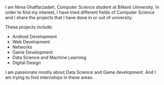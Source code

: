 I am Nima Ghaffarzadeh, Computer Science student at Bilkent University. In order to find my interest, 
I have tried different fields of Computer Science and I share the projects that I have done in or out of university. 

These projects include:

- Android Development
- Web Development
- Networks
- Game Development
- Data Science and Machine Learning
- Digital Design

I am passionate mostly about Data Science and Game development. And I am trying to find internships in these areas.
